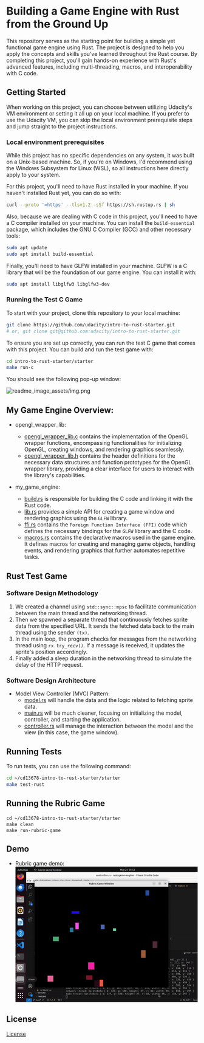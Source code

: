 # Building a Game Engine with Rust from the Ground Up

This repository serves as the starting point for building a simple yet functional game engine using Rust. The project is designed to help you apply the concepts and skills you've learned throughout the Rust course. By completing this project, you'll gain hands-on experience with Rust's advanced features, including multi-threading, macros, and interoperability with C code.

## Getting Started

When working on this project, you can choose between utilizing Udacity's VM environment or setting it all up on your local machine. If you prefer to use the Udacity VM, you can skip the local environment prerequisite steps and jump straight to the project instructions.

### Local environment prerequisites

While this project has no specific dependencies on any system, it was built on a Unix-based machine. So, if you're on Windows, I'd recommend using the Windows Subsystem for Linux (WSL), so all instructions here directly apply to your system.  

For this project, you'll need to have Rust installed in your machine. If you haven't installed Rust yet, you can do so with:

```bash
curl --proto '=https' --tlsv1.2 -sSf https://sh.rustup.rs | sh
```

Also, because we are dealing with C code in this project, you'll need to have a C compiler installed on your machine. You can install the `build-essential` package, which includes the GNU C Compiler (GCC) and other necessary tools:

```bash
sudo apt update
sudo apt install build-essential
```

Finally, you'll need to have GLFW installed in your machine. GLFW is a C library that will be the foundation of our game engine. You can install it with:

```bash
sudo apt install libglfw3 libglfw3-dev
```

### Running the Test C Game

To start with your project, clone this repository to your local machine:

```bash
git clone https://github.com/udacity/intro-to-rust-starter.git
# or, git clone git@github.com:udacity/intro-to-rust-starter.git
```

To ensure you are set up correctly, you can run the test C game that comes with this project. You can build and run the test game with:

```bash
cd intro-to-rust-starter/starter
make run-c
```

You should see the following pop-up window:

![readme_image_assets/img.png](readme_image_assets/img.png)

## My Game Engine Overview:

- opengl_wrapper_lib:   

    - [opengl_wrapper_lib.c](starter/opengl_wrapper_lib/opengl_wrapper_lib.c) contains the implementation of the OpenGL wrapper functions, encompassing functionalities for initializing OpenGL, creating windows, and rendering graphics seamlessly.
    - [opengl_wrapper_lib.h](starter/opengl_wrapper_lib/opengl_wrapper_lib.h) contains the header definitions for the necessary data structures and function prototypes for the OpenGL wrapper library, providing a clear interface for users to interact with the library's capabilities.

- my_game_engine:

   - [build.rs](starter/my_game_engine/build.rs) is responsible for building the C code and linking it with the Rust code.
   - [lib.rs](starter/my_game_engine/src/lib.rs) provides a simple API for creating a game window and rendering graphics using the `GLFW` library.
   - [ffi.rs](starter/my_game_engine/src/ffi.rs) contains the `Foreign Function Interface (FFI)` code which defines the necessary bindings for the `GLFW` library and the C code.
   - [macros.rs](starter/my_game_engine/src/macros.rs) contains the declarative macros used in the game engine. It defines macros for creating and managing game objects, handling events, and rendering graphics that further automates repetitive tasks.
 

## Rust Test Game
### Software Design Methodology
1. We created a channel using `std::sync::mpsc` to facilitate communication between the main thread and the networking thread.
2. Then we spawned a separate thread that continuously fetches sprite data from the specified URL. It sends the fetched data back to the main thread using the sender `(tx)`.
3. In the main loop, the program checks for messages from the networking thread using `rx.try_recv()`. If a message is received, it updates the sprite's position accordingly.
4. Finally added a sleep duration in the networking thread to simulate the delay of the HTTP request.

### Software Design Architecture
- Model View Controller (MVC) Pattern:
  - [model.rs](starter/rust_test_game/src/model.rs) will handle the data and the logic related to fetching sprite data.
  - [main.rs](starter/rust_test_game/src/main.rs) will be much cleaner, focusing on initializing the model, controller, and starting the application.
  - [controller.rs](starter/rust_test_game/src/controller.rs) will manage the interaction between the model and the view (in this case, the game window).

## Running Tests
To run tests, you can use the following command:
```bash
cd ~/cd13678-intro-to-rust-starter/starter
make test-rust
```
## Running the Rubric Game

```
cd ~/cd13678-intro-to-rust-starter/starter 
make clean
make run-rubric-game
```  
## Demo  

- Rubric game demo:
![](readme_image_assets/demo1.gif)  

## License

[License](LICENSE.txt)

